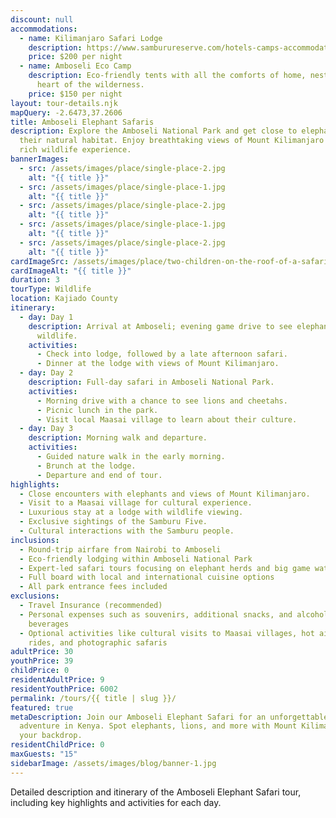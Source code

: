 ```yaml
---
discount: null
accommodations:
  - name: Kilimanjaro Safari Lodge
    description: https://www.samburureserve.com/hotels-camps-accommodation.php
    price: $200 per night
  - name: Amboseli Eco Camp
    description: Eco-friendly tents with all the comforts of home, nestled in the
      heart of the wilderness.
    price: $150 per night
layout: tour-details.njk
mapQuery: -2.6473,37.2606
title: Amboseli Elephant Safaris
description: Explore the Amboseli National Park and get close to elephants in
  their natural habitat. Enjoy breathtaking views of Mount Kilimanjaro and a
  rich wildlife experience.
bannerImages:
  - src: /assets/images/place/single-place-2.jpg
    alt: "{{ title }}"
  - src: /assets/images/place/single-place-1.jpg
    alt: "{{ title }}"
  - src: /assets/images/place/single-place-2.jpg
    alt: "{{ title }}"
  - src: /assets/images/place/single-place-1.jpg
    alt: "{{ title }}"
  - src: /assets/images/place/single-place-2.jpg
    alt: "{{ title }}"
cardImageSrc: /assets/images/place/two-children-on-the-roof-of-a-safari-vehicle-on-a-2023-11-27-05-05-46-utc_optimized-1-.jpg
cardImageAlt: "{{ title }}"
duration: 3
tourType: Wildlife
location: Kajiado County
itinerary:
  - day: Day 1
    description: Arrival at Amboseli; evening game drive to see elephants and other
      wildlife.
    activities:
      - Check into lodge, followed by a late afternoon safari.
      - Dinner at the lodge with views of Mount Kilimanjaro.
  - day: Day 2
    description: Full-day safari in Amboseli National Park.
    activities:
      - Morning drive with a chance to see lions and cheetahs.
      - Picnic lunch in the park.
      - Visit local Maasai village to learn about their culture.
  - day: Day 3
    description: Morning walk and departure.
    activities:
      - Guided nature walk in the early morning.
      - Brunch at the lodge.
      - Departure and end of tour.
highlights:
  - Close encounters with elephants and views of Mount Kilimanjaro.
  - Visit to a Maasai village for cultural experience.
  - Luxurious stay at a lodge with wildlife viewing.
  - Exclusive sightings of the Samburu Five.
  - Cultural interactions with the Samburu people.
inclusions:
  - Round-trip airfare from Nairobi to Amboseli
  - Eco-friendly lodging within Amboseli National Park
  - Expert-led safari tours focusing on elephant herds and big game watching
  - Full board with local and international cuisine options
  - All park entrance fees included
exclusions:
  - Travel Insurance (recommended)
  - Personal expenses such as souvenirs, additional snacks, and alcoholic
    beverages
  - Optional activities like cultural visits to Maasai villages, hot air balloon
    rides, and photographic safaris
adultPrice: 30
youthPrice: 39
childPrice: 0
residentAdultPrice: 9
residentYouthPrice: 6002
permalink: /tours/{{ title | slug }}/
featured: true
metaDescription: Join our Amboseli Elephant Safari for an unforgettable wildlife
  adventure in Kenya. Spot elephants, lions, and more with Mount Kilimanjaro as
  your backdrop.
residentChildPrice: 0
maxGuests: "15"
sidebarImage: /assets/images/blog/banner-1.jpg
---
```


Detailed description and itinerary of the Amboseli Elephant Safari tour, including key highlights and activities for each day.
